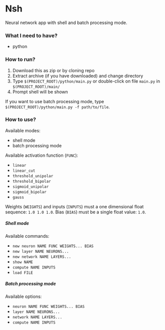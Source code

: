 # Nsh

Neural network app with shell and batch processing mode.

### What I need to have?

*   python

### How to run?

1.  Download this as zip or by cloning repo
2.  Extract archive (if you have downloaded) and change directory
3.  Type ``$(PROJECT_ROOT)/python/main.py`` or double-click on file ``main.py`` in ``$(PROJECT_ROOT)/main/``
4.  Prompt shell will be shown

If you want to use batch processing mode, type ``$(PROJECT_ROOT)/python/main.py -f path/to/file``.

### How to use?

Available modes:

*   shell mode
*   batch processing mode

Available activation function (``FUNC``):

*   ``linear``
*   ``linear_cut``
*   ``threshold_unipolar``
*   ``threshold_bipolar``
*   ``sigmoid_unipolar``
*   ``sigmoid_bipolar``
*   ``gauss``

Weights (``WEIGHTS``) and inputs (``INPUTS``) must a one dimensional float sequence: ``1.0 1.0 1.0``.
Bias (``BIAS``) must be a single float value: ``1.0``.

##### Shell mode

Available commands:

*   ``new neuron NAME FUNC WEIGHTS... BIAS``
*   ``new layer NAME NEURONS...``
*   ``new network NAME LAYERS...``
*   ``show NAME``
*   ``compute NAME INPUTS``
*   ``load FILE``

##### Batch processing mode

Available options:

*   ``neuron NAME FUNC WEIGHTS... BIAS``
*   ``layer NAME NEURONS...``
*   ``network NAME LAYERS...``
*   ``compute NAME INPUTS``
